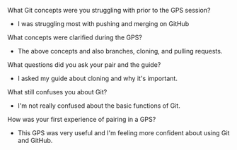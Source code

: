 What Git concepts were you struggling with prior to the GPS session?
* I was struggling most with pushing and merging on GitHub

What concepts were clarified during the GPS?
* The above concepts and also branches, cloning, and pulling requests.

What questions did you ask your pair and the guide?
* I asked my guide about cloning and why it's important.

What still confuses you about Git?
* I'm not really confused about the basic functions of Git.

How was your first experience of pairing in a GPS?
* This GPS was very useful and I'm feeling more confident about using Git and GitHub.